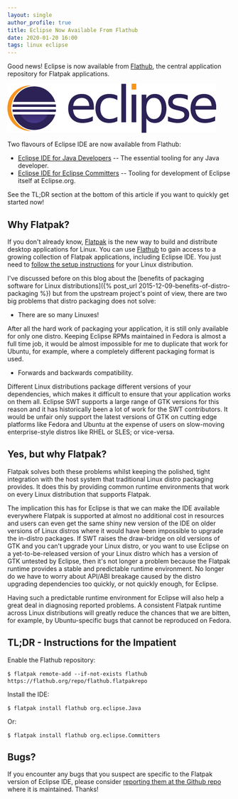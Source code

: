 ```yaml
---
layout: single
author_profile: true
title: Eclipse Now Available From Flathub
date: 2020-01-20 16:00
tags: linux eclipse
---
```


Good news! Eclipse is now available from [Flathub](https://flathub.org/apps/search/eclipse%20ide), the central application repository for Flatpak applications.

![Eclipse IDE Logo](/assets/images/eclipse-logo.jpg)

Two flavours of Eclipse IDE are now available from Flathub:

 * [Eclipse IDE for Java Developers](https://flathub.org/apps/details/org.eclipse.Java) -- The essential tooling for any Java developer.
 * [Eclipse IDE for Eclipse Committers](https://flathub.org/apps/details/org.eclipse.Committers) -- Tooling for development of Eclipse itself at Eclipse.org.

See the TL;DR section at the bottom of this article if you want to quickly get started now!

## Why Flatpak?

If you don't already know, [Flatpak](https://flatpak.org/) is the new way to build and distribute desktop applications for Linux. You can use [Flathub](https://flathub.org/) to gain access to a growing collection of Flatpak applications, including Eclipse IDE. You just need to [follow the setup instructions](https://flatpak.org/setup/) for your Linux distribution.

I've discussed before on this blog about the [benefits of packaging software for Linux distributions]({% post_url 2015-12-09-benefits-of-distro-packaging %}) but from the upstream project's point of view, there are two big problems that distro packaging does not solve:

 * There are so many Linuxes!

After all the hard work of packaging your application, it is still only available for only one distro. Keeping Eclipse RPMs maintained in Fedora is almost a full time job, it would be almost impossible for me to duplicate that work for Ubuntu, for example, where a completely different packaging format is used.

 * Forwards and backwards compatibility.

Different Linux distributions package different versions of your dependencies, which makes it difficult to ensure that your application works on them all. Eclipse SWT supports a large range of GTK versions for this reason and it has historically been a lot of work for the SWT contributors. It would be unfair only support the latest versions of GTK on cutting edge platforms like Fedora and Ubuntu at the expense of users on slow-moving enterprise-style distros like RHEL or SLES; or vice-versa.

## Yes, but why Flatpak?

Flatpak solves both these problems whilst keeping the polished, tight integration with the host system that traditional Linux distro packaging provides. It does this by providing common runtime environments that work on every Linux distribution that supports Flatpak.

The implication this has for Eclipse is that we can make the IDE available everywhere Flatpak is supported at almost no additional cost in resources and users can even get the same shiny new version of the IDE on older versions of Linux distros where it would have been impossible to upgrade the in-distro packages. If SWT raises the draw-bridge on old versions of GTK and you can't upgrade your Linux distro, or you want to use Eclipse on a yet-to-be-released version of your Linux distro which has a version of GTK untested by Eclipse, then it's not longer a problem because the Flatpak runtime provides a stable and predictable runtime environment. No longer do we have to worry about API/ABI breakage caused by the distro upgrading dependencies too quickly, or not quickly enough, for Eclipse.

Having such a predictable runtime environment for Eclipse will also help a great deal in diagnosing reported problems. A consistent Flatpak runtime across Linux distributions will greatly reduce the chances that we are bitten, for example, by Ubuntu-specific bugs that cannot be reproduced on Fedora.

## TL;DR - Instructions for the Impatient

Enable the Flathub repository:

```
$ flatpak remote-add --if-not-exists flathub https://flathub.org/repo/flathub.flatpakrepo
```

Install the IDE:

```
$ flatpak install flathub org.eclipse.Java
```

Or:

```
$ flatpak install flathub org.eclipse.Committers
```

## Bugs?

If you encounter any bugs that you suspect are specific to the Flatpak version of Eclipse IDE, please consider [reporting them at the Github repo](https://github.com/flathub/org.eclipse.Java/issues) where it is maintained. Thanks!
